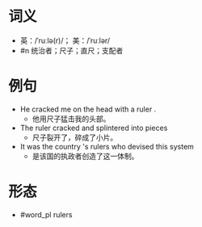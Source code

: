 # 词义
- 英：/ˈruːlə(r)/； 美：/ˈruːlər/
- #n 统治者；尺子；直尺；支配者
# 例句
- He cracked me on the head with a ruler .
	- 他用尺子猛击我的头部。
- The ruler cracked and splintered into pieces
	- 尺子裂开了，碎成了小片。
- It was the country 's rulers who devised this system
	- 是该国的执政者创造了这一体制。
# 形态
- #word_pl rulers
